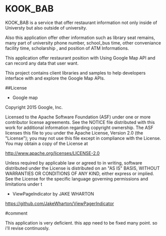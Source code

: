 # KOOK_BAB
KOOK_BAB is a service that offer restaurant information not only inside of Universty but also outside of university. 

Also this application offer other information such as library seat remains, many part of university phone number, school_bus time, other conveniance facility time, scholarship , and position of ATM Informations.

This application offer restaurant position with Using Google Map API and can record any data that user want.

This project contains client libraries and samples to help developers interface with and explore the Google Map APIs.

##License

- Google map

Copyright 2015 Google, Inc.

Licensed to the Apache Software Foundation (ASF) under one or more contributor license agreements. See the NOTICE file distributed with this work for additional information regarding copyright ownership. The ASF licenses this file to you under the Apache License, Version 2.0 (the "License"); you may not use this file except in compliance with the License. You may obtain a copy of the License at

http://www.apache.org/licenses/LICENSE-2.0

Unless required by applicable law or agreed to in writing, software distributed under the License is distributed on an "AS IS" BASIS, WITHOUT WARRANTIES OR CONDITIONS OF ANY KIND, either express or implied. See the License for the specific language governing permissions and limitations under t

- ViewPageIndicator by JAKE WHARTON


https://github.com/JakeWharton/ViewPagerIndicator

#comment 

This application is very deficient. this app need to be fixed many point. so i'll revise continuosly.
